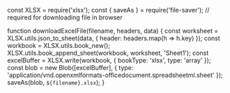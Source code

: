 const XLSX = require('xlsx');
const { saveAs } = require('file-saver'); // required for downloading file in browser

function downloadExcelFile(filename, headers, data) {
  const worksheet = XLSX.utils.json_to_sheet(data, { header: headers.map(h => h.key) });
  const workbook = XLSX.utils.book_new();
  XLSX.utils.book_append_sheet(workbook, worksheet, 'Sheet1');
  const excelBuffer = XLSX.write(workbook, { bookType: 'xlsx', type: 'array' });
  const blob = new Blob([excelBuffer], { type: 'application/vnd.openxmlformats-officedocument.spreadsheetml.sheet' });
  saveAs(blob, `${filename}.xlsx`);
}
